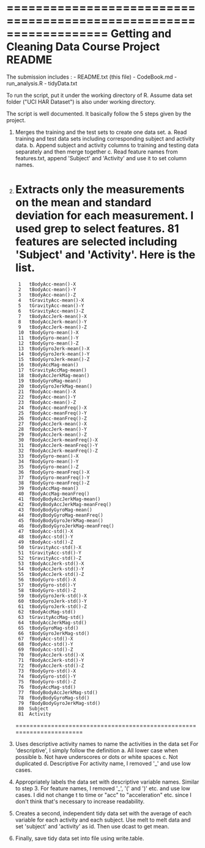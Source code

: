 ==================================================================
Getting and Cleaning Data Course Project README
==================================================================

The submission includes :
		- README.txt (this file)
		- CodeBook.md 
		- run_analysis.R
		- tidyData.txt

To run the script, put it under the working directory of R. Assume data set folder ("UCI HAR Dataset") is also under working directory.

The script is well documented. It basically follow the 5 steps given by the project. 

1. Merges the training and the test sets to create one data set.
		a. Read training and test data sets including corresponding subject and activity data. 
		b. Append subject and activity columns to training and testing data separately and then merge together
		c. Read feature names from features.txt, append 'Subject' and 'Activity' and use it to set column names.
	
2. Extracts only the measurements on the mean and standard deviation for each measurement. 
		I used grep to select features. 81 features are selected including 'Subject' and 'Activity'. Here is the list.
   ======================================================================
		1   tBodyAcc-mean()-X
		2	tBodyAcc-mean()-Y
		3	tBodyAcc-mean()-Z
		4	tGravityAcc-mean()-X
		5	tGravityAcc-mean()-Y
		6	tGravityAcc-mean()-Z
		7	tBodyAccJerk-mean()-X
		8	tBodyAccJerk-mean()-Y
		9	tBodyAccJerk-mean()-Z
		10	tBodyGyro-mean()-X
		11	tBodyGyro-mean()-Y
		12	tBodyGyro-mean()-Z
		13	tBodyGyroJerk-mean()-X
		14	tBodyGyroJerk-mean()-Y
		15	tBodyGyroJerk-mean()-Z
		16	tBodyAccMag-mean()
		17	tGravityAccMag-mean()
		18	tBodyAccJerkMag-mean()
		19	tBodyGyroMag-mean()
		20	tBodyGyroJerkMag-mean()
		21	fBodyAcc-mean()-X
		22	fBodyAcc-mean()-Y
		23	fBodyAcc-mean()-Z
		24	fBodyAcc-meanFreq()-X
		25	fBodyAcc-meanFreq()-Y
		26	fBodyAcc-meanFreq()-Z
		27	fBodyAccJerk-mean()-X
		28	fBodyAccJerk-mean()-Y
		29	fBodyAccJerk-mean()-Z
		30	fBodyAccJerk-meanFreq()-X
		31	fBodyAccJerk-meanFreq()-Y
		32	fBodyAccJerk-meanFreq()-Z
		33	fBodyGyro-mean()-X
		34	fBodyGyro-mean()-Y
		35	fBodyGyro-mean()-Z
		36	fBodyGyro-meanFreq()-X
		37	fBodyGyro-meanFreq()-Y
		38	fBodyGyro-meanFreq()-Z
		39	fBodyAccMag-mean()
		40	fBodyAccMag-meanFreq()
		41	fBodyBodyAccJerkMag-mean()
		42	fBodyBodyAccJerkMag-meanFreq()
		43	fBodyBodyGyroMag-mean()
		44	fBodyBodyGyroMag-meanFreq()
		45	fBodyBodyGyroJerkMag-mean()
		46	fBodyBodyGyroJerkMag-meanFreq()
		47	tBodyAcc-std()-X
		48	tBodyAcc-std()-Y
		49	tBodyAcc-std()-Z
		50	tGravityAcc-std()-X
		51	tGravityAcc-std()-Y
		52	tGravityAcc-std()-Z
		53	tBodyAccJerk-std()-X
		54	tBodyAccJerk-std()-Y
		55	tBodyAccJerk-std()-Z
		56	tBodyGyro-std()-X
		57	tBodyGyro-std()-Y
		58	tBodyGyro-std()-Z
		59	tBodyGyroJerk-std()-X
		60	tBodyGyroJerk-std()-Y
		61	tBodyGyroJerk-std()-Z
		62	tBodyAccMag-std()
		63	tGravityAccMag-std()
		64	tBodyAccJerkMag-std()
		65	tBodyGyroMag-std()
		66	tBodyGyroJerkMag-std()
		67	fBodyAcc-std()-X
		68	fBodyAcc-std()-Y
		69	fBodyAcc-std()-Z
		70	fBodyAccJerk-std()-X
		71	fBodyAccJerk-std()-Y
		72	fBodyAccJerk-std()-Z
		73	fBodyGyro-std()-X
		74	fBodyGyro-std()-Y
		75	fBodyGyro-std()-Z
		76	fBodyAccMag-std()
		77	fBodyBodyAccJerkMag-std()
		78	fBodyBodyGyroMag-std()
		79	fBodyBodyGyroJerkMag-std()
		80	Subject
		81	Activity
   ======================================================================

3. Uses descriptive activity names to name the activities in the data set
		For 'descriptive', I simply follow the definition 
			a. All lower case when possible
			b. Not have underscores or dots or white spaces
			c. Not duplicated
			d. Descriptive
			For activity name, I removed '_' and use low cases. 
	    
4. Appropriately labels the data set with descriptive variable names. 
		Similar to step 3. 
		For feature names, I removed '_', '(' and ')' etc. and use low cases. 
		I did not change t to time or "acc" to "acceleration" etc. since I don't think that's necessary to increase readability. 

5. Creates a second, independent tidy data set with the average of each variable for each activity and each subject.
		Use melt to melt data and set 'subject' and 'activity' as id. Then use dcast to get mean.

6. Finally, save tidy data set into file using write.table.